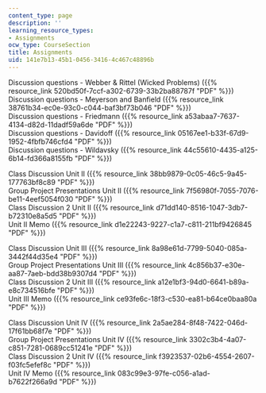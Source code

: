 ```yaml
---
content_type: page
description: ''
learning_resource_types:
- Assignments
ocw_type: CourseSection
title: Assignments
uid: 141e7b13-45b1-0456-3416-4c467c48896b
---
```


Discussion questions - Webber & Rittel (Wicked Problems) ({{% resource_link 520bd50f-7ccf-a302-6739-33b2ba88787f "PDF" %}})  
Discussion questions - Meyerson and Banfield ({{% resource_link 38761b34-ec0e-93c0-c044-baf3bf73b046 "PDF" %}})  
Discussion questions - Friedmann ({{% resource_link a53abaa7-7637-4134-d82d-11dadf59a6de "PDF" %}})  
Discussion questions - Davidoff ({{% resource_link 05167ee1-b33f-67d9-1952-4fbfb746cfd4 "PDF" %}})  
Discussion questions - Wildavsky ({{% resource_link 44c55610-4435-a125-6b14-fd366a8155fb "PDF" %}})

Class Discussion Unit II ({{% resource_link 38bb9879-0c05-46c5-9a45-177763bf8c89 "PDF" %}})  
Group Project Presentations Unit II ({{% resource_link 7f56980f-7055-7076-be11-4eef5054f030 "PDF" %}})  
Class Discussion 2 Unit II ({{% resource_link d71dd140-8516-1047-3db7-b72310e8a5d5 "PDF" %}})  
Unit II Memo ({{% resource_link d1e22243-9227-c1a7-c811-211bf9426845 "PDF" %}})

Class Discussion Unit III ({{% resource_link 8a98e61d-7799-5040-085a-3442f44d35e4 "PDF" %}})  
Group Project Presentations Unit III ({{% resource_link 4c856b37-e30e-aa87-7aeb-bdd38b9307d4 "PDF" %}})  
Class Discussion 2 Unit III ({{% resource_link a12e1bf3-94d0-6641-b89a-e8c734516bfe "PDF" %}})  
Unit III Memo ({{% resource_link ce93fe6c-18f3-c530-ea81-b64ce0baa80a "PDF" %}})

Class Discussion Unit IV ({{% resource_link 2a5ae284-8f48-7422-046d-17f61bb68f7e "PDF" %}})  
Group Project Presentations Unit IV ({{% resource_link 3302c3b4-4a07-c851-7281-0689cc51241e "PDF" %}})  
Class Discussion 2 Unit IV ({{% resource_link f3923537-02b6-4554-2607-f03fc5efef8c "PDF" %}})  
Unit IV Memo ({{% resource_link 083c99e3-97fe-c056-a1ad-b7622f266a9d "PDF" %}})